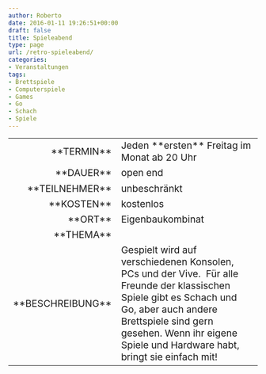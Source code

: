 ```yaml
---
author: Roberto
date: 2016-01-11 19:26:51+00:00
draft: false
title: Spieleabend
type: page
url: /retro-spieleabend/
categories:
- Veranstaltungen
tags:
- Brettspiele
- Computerspiele
- Games
- Go
- Schach
- Spiele
---
```


<table >
<tbody style="font-size: 1.2em;" >
<tr >

<td style="width: 20%; text-align: right;" >**TERMIN**
</td>

<td style="text-align: left;" >Jeden **ersten** Freitag im Monat ab 20 Uhr
</td>
</tr>
<tr >

<td style="width: 20%; text-align: right;" >**DAUER**
</td>

<td style="text-align: left;" >open end
</td>
</tr>
<tr >

<td style="width: 20%; text-align: right;" >**TEILNEHMER**
</td>

<td style="text-align: left;" >unbeschränkt
</td>
</tr>
<tr >

<td style="width: 20%; text-align: right;" >**KOSTEN**
</td>

<td style="text-align: left;" >kostenlos
</td>
</tr>
<tr >

<td style="width: 20%; text-align: right;" >**ORT**
</td>

<td style="text-align: left;" >Eigenbaukombinat
</td>
</tr>
<tr >

<td style="width: 20%; text-align: right;" >**THEMA**
</td>

<td style="text-align: left;" >
</td>
</tr>
<tr >

<td style="width: 20%; text-align: right;" >**BESCHREIBUNG**
</td>

<td style="text-align: left;" >Gespielt wird auf verschiedenen Konsolen, PCs und der Vive.  Für alle Freunde der klassischen Spiele gibt es Schach und Go, aber auch andere Brettspiele sind gern gesehen. Wenn ihr eigene Spiele und Hardware habt, bringt sie einfach mit!
</td>
</tr>
</tbody>
</table>
